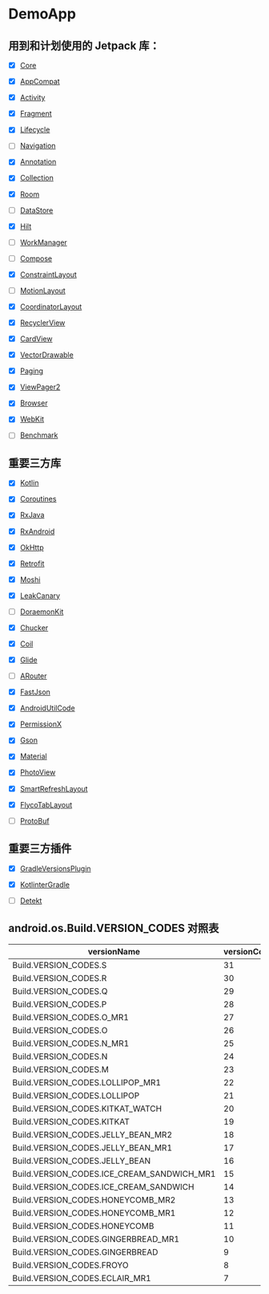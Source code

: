 # DemoApp


## 用到和计划使用的 Jetpack 库：

- [x] [Core](https://developer.android.com/jetpack/androidx/releases/core)
- [x] [AppCompat](https://developer.android.com/jetpack/androidx/releases/appcompat)
- [x] [Activity](https://developer.android.com/jetpack/androidx/releases/activity)
- [x] [Fragment](https://developer.android.com/jetpack/androidx/releases/fragment)
- [x] [Lifecycle](https://developer.android.com/jetpack/androidx/releases/lifecycle)
- [ ] [Navigation](https://developer.android.com/jetpack/androidx/releases/navigation)
- [x] [Annotation](https://developer.android.com/jetpack/androidx/releases/annotation)
- [x] [Collection](https://developer.android.com/jetpack/androidx/releases/collection)
- [x] [Room](https://developer.android.com/jetpack/androidx/releases/room)
- [ ] [DataStore](https://developer.android.com/jetpack/androidx/releases/datastore)
- [x] [Hilt](https://developer.android.com/jetpack/androidx/releases/hilt)
- [ ] [WorkManager](https://developer.android.com/jetpack/androidx/releases/work)
- [ ] [Compose](https://developer.android.com/jetpack/androidx/releases/compose)
- [x] [ConstraintLayout](https://developer.android.com/jetpack/androidx/releases/constraintlayout)
- [ ] [MotionLayout](https://developer.android.com/training/constraint-layout/motionlayout)
- [x] [CoordinatorLayout](https://developer.android.com/jetpack/androidx/releases/coordinatorlayout)
- [x] [RecyclerView](https://developer.android.com/jetpack/androidx/releases/recyclerview)
- [x] [CardView](https://developer.android.com/jetpack/androidx/releases/cardview)
- [x] [VectorDrawable](https://developer.android.com/jetpack/androidx/releases/vectordrawable)
- [x] [Paging](https://developer.android.com/jetpack/androidx/releases/paging)
- [x] [ViewPager2](https://developer.android.com/jetpack/androidx/releases/viewpager2)
- [x] [Browser](https://developer.android.com/jetpack/androidx/releases/browser)
- [x] [WebKit](https://developer.android.com/jetpack/androidx/releases/webkit)
- [ ] [Benchmark](https://developer.android.com/jetpack/androidx/releases/benchmark)



## 重要三方库

- [x] [Kotlin](https://github.com/JetBrains/kotlin)
- [x] [Coroutines](https://github.com/Kotlin/kotlinx.coroutines/releases)
- [x] [RxJava](https://github.com/ReactiveX/RxJava/releases)
- [x] [RxAndroid](https://github.com/ReactiveX/RxAndroid/releases)
- [x] [OkHttp](https://github.com/square/okhttp/releases)
- [x] [Retrofit](https://github.com/square/retrofit/releases)
- [x] [Moshi](https://github.com/square/moshi/releases)
- [x] [LeakCanary](https://github.com/square/leakcanary/releases)
- [ ] [DoraemonKit](https://github.com/didi/DoraemonKit/releases)
- [x] [Chucker](https://github.com/ChuckerTeam/chucker/releases)
- [x] [Coil](https://github.com/coil-kt/coil/releases)
- [x] [Glide](https://github.com/bumptech/glide/releases)
- [ ] [ARouter](https://github.com/alibaba/ARouter/releases)
- [x] [FastJson](https://github.com/alibaba/fastjson)
- [x] [AndroidUtilCode](https://github.com/Blankj/AndroidUtilCode/releases)
- [x] [PermissionX](https://github.com/guolindev/PermissionX)
- [x] [Gson](https://github.com/google/gson/releases)
- [x] [Material](https://github.com/material-components/material-components-android/releases)
- [x] [PhotoView](https://github.com/chrisbanes/PhotoView)
- [x] [SmartRefreshLayout](https://github.com/scwang90/SmartRefreshLayout/releases)
- [x] [FlycoTabLayout](https://github.com/li504799868/FlycoTabLayoutZ)
- [ ] [ProtoBuf](https://github.com/protocolbuffers/protobuf/releases)



## 重要三方插件

- [x] [GradleVersionsPlugin](https://github.com/ben-manes/gradle-versions-plugin/releases)
- [x] [KotlinterGradle](https://github.com/jeremymailen/kotlinter-gradle/releases)
- [ ] [Detekt](https://github.com/detekt/detekt/releases)



## android.os.Build.VERSION_CODES 对照表

| versionName     | versionCode   | name | year |
| ------------------------- | ---- | ---- | ---- |
| Build.VERSION_CODES.S     | 31   | 12.0 | 2021 |
| Build.VERSION_CODES.R     | 30   | 11.0 | 2020 |
| Build.VERSION_CODES.Q     | 29   | 10.0 | 2019 |
| Build.VERSION_CODES.P     | 28   | 9.0 | 2018 |
| Build.VERSION_CODES.O_MR1 | 27   | 8.1 | 2017 |
| Build.VERSION_CODES.O | 26   | 8.0 | 2017 |
| Build.VERSION_CODES.N_MR1 | 25   | 7.1.1 | 2016 |
| Build.VERSION_CODES.N | 24   | 7.0 | 2016 |
| Build.VERSION_CODES.M | 23   | 6.0 | 2015 |
| Build.VERSION_CODES.LOLLIPOP_MR1 | 22   | 5.1 | 2014 |
| Build.VERSION_CODES.LOLLIPOP | 21   | 5.0 | 2014 |
| Build.VERSION_CODES.KITKAT_WATCH | 20   | 4.4W | 2014 |
| Build.VERSION_CODES.KITKAT | 19   | 4.4 | 2013 |
| Build.VERSION_CODES.JELLY_BEAN_MR2 | 18   | 4.3 | 2013 |
| Build.VERSION_CODES.JELLY_BEAN_MR1 | 17   | 4.2 | 2012 |
| Build.VERSION_CODES.JELLY_BEAN | 16   | 4.1 | 2012 |
| Build.VERSION_CODES.ICE_CREAM_SANDWICH_MR1 | 15   | 4.0.3 | 2011 |
| Build.VERSION_CODES.ICE_CREAM_SANDWICH | 14   | 4.0 | 2011 |
| Build.VERSION_CODES.HONEYCOMB_MR2 | 13   | 3.2 | 2011 |
| Build.VERSION_CODES.HONEYCOMB_MR1 | 12   | 3.1 | 2011 |
| Build.VERSION_CODES.HONEYCOMB | 11   | 3.0 | 2011 |
| Build.VERSION_CODES.GINGERBREAD_MR1 | 10   | 2.3.3 | 2011 |
| Build.VERSION_CODES.GINGERBREAD | 9   | 2.3 | 2010 |
| Build.VERSION_CODES.FROYO | 8   | 2.2 | 2010 |
| Build.VERSION_CODES.ECLAIR_MR1 | 7   |  2.1  |  2010  |
